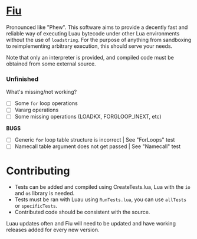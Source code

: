# [Fiu](https://github.com/TheGreatSageEqualToHeaven/Fiu/blob/main/Source.lua)

Pronounced like "Phew". This software aims to provide a decently fast and reliable way of executing Luau bytecode under other Lua environments without the use of `loadstring`. For the purpose of anything from sandboxing to reimplementing arbitrary execution, this should serve your needs.

Note that only an interpreter is provided, and compiled code must be obtained from some external source.

### Unfinished

What's missing/not working?
- [ ] Some `for` loop operations
- [ ] Vararg operations
- [ ] Some missing operations (LOADKX, FORGLOOP_INEXT, etc)

**BUGS**
- [ ] Generic `for` loop table structure is incorrect | See "ForLoops" test
- [ ] Namecall table argument does not get passed | See "Namecall" test

# Contributing

- Tests can be added and compiled using CreateTests.lua, Lua with the `io` and `os` library is needed.
- Tests must be ran with Luau using `RunTests.lua`, you can use `allTests` or `specificTests`.
- Contributed code should be consistent with the source.

<div>Luau updates often and Fiu will need to be updated and have working releases added for every new version.</div>
